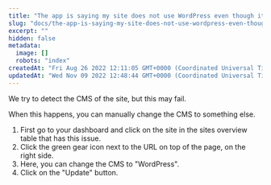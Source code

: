 ```yaml
---
title: "The app is saying my site does not use WordPress even though it does. How to fix?"
slug: "docs/the-app-is-saying-my-site-does-not-use-wordpress-even-though-it-does-how-to-fix"
excerpt: ""
hidden: false
metadata: 
  image: []
  robots: "index"
createdAt: "Fri Aug 26 2022 12:11:05 GMT+0000 (Coordinated Universal Time)"
updatedAt: "Wed Nov 09 2022 12:48:44 GMT+0000 (Coordinated Universal Time)"
---
```

We try to detect the CMS of the site, but this may fail.

When this happens, you can manually change the CMS to something else.

<ol><li>First go to your dashboard and click on the site in the sites overview table that has this issue.</li>
<li>Click the green gear icon next to the URL on top of the page, on the right side.</li>
<li>Here, you can change the CMS to "WordPress".</li>
<li>Click on the "Update" button.</li></ol>
